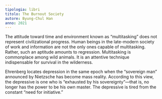 ```yaml
---
tipologia: libri
titolo: The Burnout Society
autore: Byung-Chul Han
anno: 2021
---
```


The attitude toward time and environment known as “multitasking” does not represent civilizational progress. Human beings in the late-modern society of work and information are not the only ones capable of multitasking. Rather, such an aptitude amounts to regression. Multitasking is commonplace among wild animals. It is an attentive technique indispensable for survival in the wilderness.

Ehrenberg locates depression in the same epoch when the “sovereign man” announced by Nietzsche has become mass reality. According to this view, the depressive is one who is “exhausted by his sovereignty”—that is, no longer has the power to be his own master. The depressive is tired from the constant “need for initiative.”
